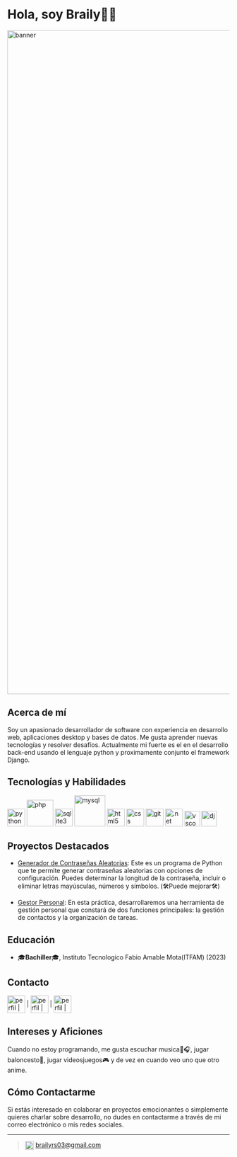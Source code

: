 # Hola, soy Braily👋🤖

<img src="https://media.licdn.com/dms/image/D4E16AQFDzm4SaSNVpQ/profile-displaybackgroundimage-shrink_350_1400/0/1696174332042?e=1701907200&v=beta&t=UX64pF5WOcaZrPx4bm38z4HoKxJgHCewpDXy8NUw85Y" alt="banner" width="1500"/>

## Acerca de mí
Soy un apasionado desarrollador de software con experiencia en desarrollo web, aplicaciones desktop y bases de datos. Me gusta aprender nuevas tecnologías y resolver desafíos. Actualmente mi fuerte es el  en el desarrollo back-end usando el lenguaje python y proximamente conjunto el framework Django.

## Tecnologías y Habilidades
<img src="https://www.vectorlogo.zone/logos/python/python-icon.svg" alt="python" width="40"/> <img src="https://www.vectorlogo.zone/logos/php/php-icon.svg" alt="php" width="60"/> <img src="https://www.vectorlogo.zone/logos/sqlite/sqlite-icon.svg" alt="sqlite3" width="40"/> <img src="https://www.vectorlogo.zone/logos/mysql/mysql-official.svg" alt="mysql" width="70"/> <img src="https://www.vectorlogo.zone/logos/w3_html5/w3_html5-icon.svg" alt="html5" width="40"/> <img src="https://www.vectorlogo.zone/logos/w3_css/w3_css-icon.svg" alt="css" width="40"/> <img src="https://www.vectorlogo.zone/logos/git-scm/git-scm-icon.svg" alt="git" width="40"/> <img src="https://www.vectorlogo.zone/logos/dotnet/dotnet-vertical.svg" alt=".net" width="40"/> <img src="https://www.vectorlogo.zone/logos/visualstudio_code/visualstudio_code-icon.svg" alt="vscode" width="35"/> <img src="https://www.vectorlogo.zone/logos/djangoproject/djangoproject-icon.svg" alt="dj" width="35"/> 


## Proyectos Destacados
- [Generador de Contraseñas Aleatorias](https://github.com/Dextron03/Random_Password_Generator): Este es un programa de Python que te permite generar contraseñas aleatorias con opciones de configuración. Puedes determinar la longitud de la contraseña, incluir o eliminar letras mayúsculas, números y símbolos. (🛠️Puede mejorar🛠️)

- [Gestor Personal](https://github.com/Dextron03/gestor-personal-django): En esta práctica, desarrollaremos una herramienta de gestión personal que constará de dos funciones principales: la gestión de contactos y la organización de tareas.


## Educación
- 🎓**Bachiller**🎓, Instituto Tecnologico Fabio Amable Mota(ITFAM) (2023)

## Contacto
 <a href="https://www.linkedin.com/in/braily-roman-seberino-30b461264/" target="blank"><img align="center" src="https://www.vectorlogo.zone/logos/linkedin/linkedin-tile.svg" alt="perfil | linkedin" width="40" /></a> | <a href="https://www.instagram.com/braily_rs35/" target="blank"> <img align="center" src="https://www.vectorlogo.zone/logos/instagram/instagram-icon.svg" alt="perfil | instagram" width="40"/></a> | <a href="https://twitter.com/DextronHD03" target="blank"> <img align="center" src="https://www.vectorlogo.zone/logos/twitter/twitter-tile.svg" alt="perfil | twitter" width="40"/></a> 


## Intereses y Aficiones
Cuando no estoy programando, me gusta escuchar musica🎤🎧, jugar baloncesto🏀, jugar videosjuegos🎮 y de vez en cuando veo uno que otro anime.

## Cómo Contactarme
Si estás interesado en colaborar en proyectos emocionantes o simplemente quieres charlar sobre desarrollo, no dudes en contactarme a través de mi correo electrónico o mis redes sociales.

---

> <img align="center" src="https://www.vectorlogo.zone/logos/gmail/gmail-icon.svg" alt="perfil | gmail" width="20" /> brailyrs03@gmail.com
